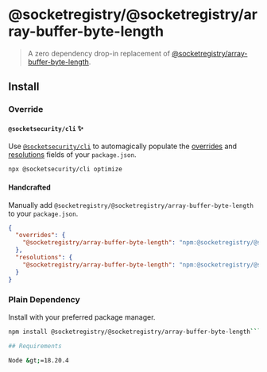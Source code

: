 # @socketregistry/@socketregistry/array-buffer-byte-length

> A zero dependency drop-in replacement of
> [@socketregistry/array-buffer-byte-length](https://www.npmjs.com/package/@socketregistry/array-buffer-byte-length).

## Install

### Override

#### `@socketsecurity/cli` :sparkles:

Use [`@socketsecurity/cli`](https://www.npmjs.com/package/@socketsecurity/cli)
to automagically populate the
[overrides](https://docs.npmjs.com/cli/v9/configuring-npm/package-json#overrides)
and [resolutions](https://yarnpkg.com/configuration/manifest#resolutions) fields
of your `package.json`.

```sh
npx @socketsecurity/cli optimize
```

#### Handcrafted

Manually add `@socketregistry/@socketregistry/array-buffer-byte-length` to your
`package.json`.

```json
{
  "overrides": {
    "@socketregistry/array-buffer-byte-length": "npm:@socketregistry/@socketregistry/array-buffer-byte-length@^1"
  },
  "resolutions": {
    "@socketregistry/array-buffer-byte-length": "npm:@socketregistry/@socketregistry/array-buffer-byte-length@^1"
  }
}
```

### Plain Dependency

Install with your preferred package manager.

````sh
npm install @socketregistry/@socketregistry/array-buffer-byte-length```

## Requirements

Node &gt;=18.20.4
````
